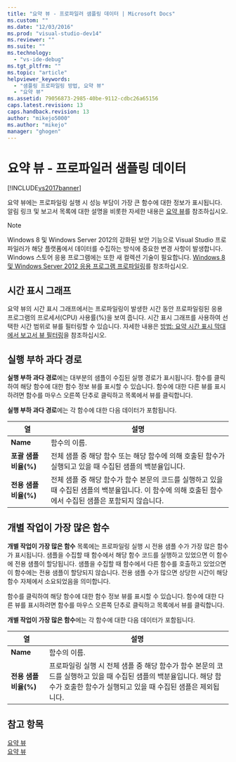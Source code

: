 ```yaml
---
title: "요약 뷰 - 프로파일러 샘플링 데이터 | Microsoft Docs"
ms.custom: ""
ms.date: "12/03/2016"
ms.prod: "visual-studio-dev14"
ms.reviewer: ""
ms.suite: ""
ms.technology: 
  - "vs-ide-debug"
ms.tgt_pltfrm: ""
ms.topic: "article"
helpviewer_keywords: 
  - "샘플링 프로파일링 방법, 요약 뷰"
  - "요약 뷰"
ms.assetid: 79056873-2985-40be-9112-cdbc26a65156
caps.latest.revision: 13
caps.handback.revision: 13
author: "mikejo5000"
ms.author: "mikejo"
manager: "ghogen"
---
```

# 요약 뷰 - 프로파일러 샘플링 데이터
[!INCLUDE[vs2017banner](../code-quality/includes/vs2017banner.md)]

요약 뷰에는 프로파일링 실행 시 성능 부담이 가장 큰 함수에 대한 정보가 표시됩니다.  알림 링크 및 보고서 목록에 대한 설명을 비롯한 자세한 내용은 [요약 뷰](../profiling/summary-view.md)를 참조하십시오.  
  
> [!NOTE]
>  Windows 8 및 Windows Server 2012의 강화된 보안 기능으로 Visual Studio 프로파일러가 해당 플랫폼에서 데이터를 수집하는 방식에 중요한 변경 사항이 발생합니다.  Windows 스토어 응용 프로그램에는 또한 새 컬렉션 기술이 필요합니다.  [Windows 8 및 Windows Server 2012 응용 프로그램 프로파일링](../profiling/performance-tools-on-windows-8-and-windows-server-2012-applications.md)를 참조하십시오.  
  
## 시간 표시 그래프  
 요약 뷰의 시간 표시 그래프에서는 프로파일링이 발생한 시간 동안 프로파일링된 응용 프로그램의 프로세서\(CPU\) 사용률\(%\)을 보여 줍니다.  시간 표시 그래프를 사용하여 선택한 시간 범위로 뷰를 필터링할 수 있습니다.  자세한 내용은 [방법: 요약 시간 표시 막대에서 보고서 뷰 필터링](../Topic/How%20to:%20Filter%20Report%20Views%20from%20the%20Summary%20Timeline.md)을 참조하십시오.  
  
## 실행 부하 과다 경로  
 **실행 부하 과다 경로**에는 대부분의 샘플이 수집된 실행 경로가 표시됩니다.  함수를 클릭하여 해당 함수에 대한 함수 정보 뷰를 표시할 수 있습니다.  함수에 대한 다른 뷰를 표시하려면 함수를 마우스 오른쪽 단추로 클릭하고 목록에서 뷰를 클릭합니다.  
  
 **실행 부하 과다 경로**에는 각 함수에 대한 다음 데이터가 포함됩니다.  
  
|열|설명|  
|-------|--------|  
|**Name**|함수의 이름.|  
|**포괄 샘플 비율\(%\)**|전체 샘플 중 해당 함수 또는 해당 함수에 의해 호출된 함수가 실행되고 있을 때 수집된 샘플의 백분율입니다.|  
|**전용 샘플 비율\(%\)**|전체 샘플 중 해당 함수가 함수 본문의 코드를 실행하고 있을 때 수집된 샘플의 백분율입니다.  이 함수에 의해 호출된 함수에서 수집된 샘플은 포함되지 않습니다.|  
  
## 개별 작업이 가장 많은 함수  
 **개별 작업이 가장 많은 함수** 목록에는 프로파일링 실행 시 전용 샘플 수가 가장 많은 함수가 표시됩니다.  샘플을 수집할 때 함수에서 해당 함수 코드를 실행하고 있었으면 이 함수에 전용 샘플이 할당됩니다.  샘플을 수집할 때 함수에서 다른 함수를 호출하고 있었으면 이 함수에는 전용 샘플이 할당되지 않습니다.  전용 샘플 수가 많으면 상당한 시간이 해당 함수 자체에서 소요되었음을 의미합니다.  
  
 함수를 클릭하여 해당 함수에 대한 함수 정보 뷰를 표시할 수 있습니다.  함수에 대한 다른 뷰를 표시하려면 함수를 마우스 오른쪽 단추로 클릭하고 목록에서 뷰를 클릭합니다.  
  
 **개별 작업이 가장 많은 함수**에는 각 함수에 대한 다음 데이터가 포함됩니다.  
  
|열|설명|  
|-------|--------|  
|**Name**|함수의 이름.|  
|**전용 샘플 비율\(%\)**|프로파일링 실행 시 전체 샘플 중 해당 함수가 함수 본문의 코드를 실행하고 있을 때 수집된 샘플의 백분율입니다.  해당 함수가 호출한 함수가 실행되고 있을 때 수집된 샘플은 제외됩니다.|  
  
## 참고 항목  
 [요약 뷰](../profiling/summary-view-dotnet-memory-data.md)   
 [요약 뷰](../profiling/summary-view-instrumentation-data.md)